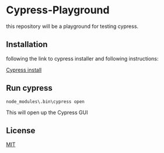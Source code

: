 # Cypress-Playground
this repository will be a playground for testing cypress.

## Installation

following the link to cypress installer  and following instructions:

[Cypress install](https://docs.cypress.io/guides/getting-started/installing-cypress.html#System-requirements)

## Run cypress

```command prompt
node_modules\.bin\cypress open
```
This will open up the Cypress GUI

## License
[MIT](https://choosealicense.com/licenses/mit/)